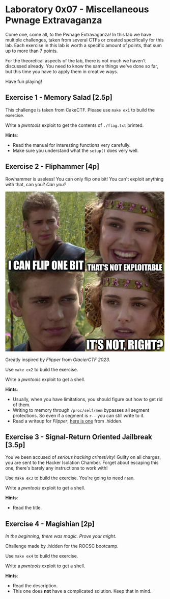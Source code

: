 # Laboratory 0x07 - Miscellaneous Pwnage Extravaganza

Come one, come all, to the Pwnage Extravaganza! In this lab we have multiple challenges, taken from several CTFs or created specifically for this lab. Each exercise in this lab is worth a specific amount of points, that sum up to more than 7 points.

For the theoretical aspects of the lab, there is not much we haven't discussed already. You need to know the same things we've done so far, but this time you have to apply them in creative ways.

Have fun playing!

## Exercise 1 - Memory Salad [2.5p]

This challenge is taken from CakeCTF.
Please use `make ex1` to build the exercise.

Write a *pwntools* exploit to get the contents of `./flag.txt` printed.

**Hints**:

* Read the manual for interesting functions very carefully.
* Make sure you understand what the `setup()` does very well.

## Exercise 2 - Fliphammer [4p]

Rowhammer is useless! You can only flip one bit! You can't exploit anything with that, can you? *Can you?*

![padme](../img/padme.png)

Greatly inspired by *Flipper* from *GlacierCTF 2023*.

Use `make ex2` to build the exercise.

Write a *pwntools* exploit to get a shell.

**Hints**:

* Usually, when you have limitations, you should figure out how to get rid of them.
* Writing to memory through `/proc/self/mem` bypasses all segment protections. So even if a segment is `r--` you can still write to it.
* Read a writeup for *Flipper*, [here is one](https://dothidden.xyz/glacierctf_2023/flipper/) from .hidden.

## Exercise 3 - Signal-Return Oriented Jailbreak [3.5p]

You've been accused of *serious hacking crimetivity*! Guilty on all charges, you are sent to the Hacker Isolation Chamber.
Forget about escaping this one, there's barely any instructions to work with!

Use `make ex3` to build the exercise. You're going to need `nasm`.

Write a *pwntools* exploit to get a shell.

**Hints**:

* Read the title.

## Exercise 4 - Magishian [2p]

*In the beginning, there was magic. Prove your might.*

Challenge made by .hidden for the ROCSC bootcamp.

Use `make ex4` to build the exercise.

Write a *pwntools* exploit to get a shell.

**Hints**:

* Read the description.
* This one does **not** have a complicated solution. Keep that in mind.
